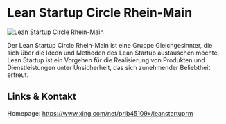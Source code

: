 # Lean Startup Circle Rhein-Main
![Lean Startup Circle Rhein-Main](./leanstartupcircle.logo.jpg)

Der Lean Startup Circle Rhein-Main ist eine Gruppe Gleichgesinnter, die sich über die Ideen und
Methoden des Lean Startup austauschen möchte. Lean Startup ist ein Vorgehen für die Realisierung von Produkten
und Dienstleistungen unter Unsicherheit, das sich zunehmender Beliebtheit erfreut.


## Links &amp; Kontakt

Homepage: <https://www.xing.com/net/prib45109x/leanstartuprm>












